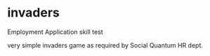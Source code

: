 invaders
========

Employment Application skill test

very simple invaders game as required by Social Quantum HR dept.

